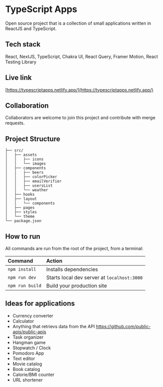 # TypeScript Apps
Open source project that is a collection of small applications written in ReactJS and TypeScript.
 
## Tech stack
React, NextJS, TypeScript, Chakra UI, React Query, Framer Motion, React Testing Library

## Live link
[https://typescriptapps.netlify.app/](https://typescriptapps.netlify.app/)

## Collaboration
Collaborators are welcome to join this project and contribute with merge requests.  

##  Project Structure

```
├── src/
│   ├── assets
│   │   ├── icons
│   │   └── images
│   ├── components
│   │   ├── beers
│   │   ├── colorPicker
│   │   ├── emailVerifier
│   │   ├── usersList
│   │   └── weather
│   ├── hooks
│   ├── layout
│   │   └── components
│   ├── pages
│   ├── styles
│   └── theme
└── package.json
```

##  How to run

All commands are run from the root of the project, from a terminal:

| Command                | Action                                             |
| :--------------------- | :------------------------------------------------- |
| `npm install`          | Installs dependencies                              |
| `npm run dev`          | Starts local dev server at `localhost:3000`        |
| `npm run build`        | Build your production site           |

## Ideas for applications

- Currency converter
- Calculator
- Anything that retrievs data from the API https://github.com/public-apis/public-apis
- Task organizer
- Hangman game
- Stopwatch / Clock
- Pomodoro App
- Text editor
- Movie catalog
- Book catalog
- Calorie/BMI counter
- URL shortener


